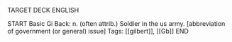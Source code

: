 TARGET DECK
ENGLISH

START
Basic
Gi
Back: n. (often attrib.) Soldier in the us army. [abbreviation of government (or general) issue]
Tags: [[gilbert]], [[Gb]]
END
